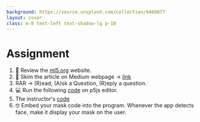 ```yaml
---
background: https://source.unsplash.com/collection/9468077
layout: cover
class: m-0 text-left text-shadow-lg p-10
---
```


# Assignment 
1. 👀 Review the [ml5.org](https://ml5js.org/about) website.
2. 📖 Skim the article on Medium webpage → [link](https://itnext.io/face-api-js-javascript-api-for-face-recognition-in-the-browser-with-tensorflow-js-bcc2a6c4cf07) 
3. RAR → (R)ead, (A)sk a Question, (R)eply a question.
4. 💻 Run the following [code](https://editor.p5js.org/ml5/sketches/FaceApi_Video_Landmarks) on p5js editor. 
5. The instructor's [code](https://editor.p5js.org/alptugan/sketches/PAoFqQdi2)
6. 🤓 Embed your mask code into the program. Whenever the app detects face, make it display your mask on the user.